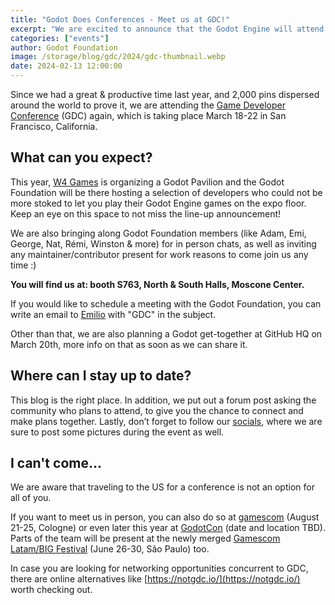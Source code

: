 ```yaml
---
title: "Godot Does Conferences - Meet us at GDC!"
excerpt: "We are excited to announce that the Godot Engine will attend the 2024 Game Developers Conference (March 18-22)."
categories: ["events"]
author: Godot Foundation
image: /storage/blog/gdc/2024/gdc-thumbnail.webp
date: 2024-02-13 12:00:00
---
```


Since we had a great & productive time last year, and 2,000 pins dispersed around the world to prove it, we are attending the [Game Developer Conference](https://gdconf.com/) (GDC) again, which is taking place March 18-22 in San Francisco, California. 

## What can you expect? 

This year, [W4 Games](https://w4games.com/) is organizing a Godot Pavilion and the Godot Foundation will be there hosting a selection of developers who could not be more stoked to let you play their Godot Engine games on the expo floor. Keep an eye on this space to not miss the line-up announcement! 

We are also bringing along Godot Foundation members (like Adam, Emi, George, Nat, Rémi, Winston & more) for in person chats, as well as inviting any maintainer/contributor present for work reasons to come join us any time :)

**You will find us at: booth S763, North & South Halls, Moscone Center.**

If you would like to schedule a meeting with the Godot Foundation, you can write an email to [Emilio](mailto:emilio@godotengine.org) with "GDC" in the subject.

Other than that, we are also planning a Godot get-together at GitHub HQ on March 20th, more info on that as soon as we can share it.

## Where can I stay up to date?

This blog is the right place. In addition, we put out a forum post <link> asking the community who plans to attend, to give you the chance to connect and make plans together. Lastly, don’t forget to follow our [socials](https://linkin.bio/godot), where we are sure to post some pictures during the event as well.

## I can't come…

We are aware that traveling to the US for a conference is not an option for all of you.
 
If you want to meet us in person, you can also do so at [gamescom](https://b2b.gamescom.global/gamescom/the-gamescom/) (August 21-25, Cologne) or even later this year at [GodotCon](https://conference.godotengine.org/) (date and location TBD). Parts of the team will be present at the newly merged [Gamescom Latam/BIG Festival](https://latam.gamescom.global/en/home/) (June 26-30, São Paulo) too.

In case you are looking for networking opportunities concurrent to GDC, there are online alternatives like [https://notgdc.io/](https://notgdc.io/) worth checking out.